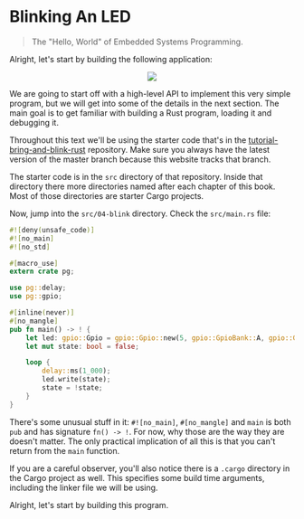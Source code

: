 # Blinking An LED
> The "Hello, World" of Embedded Systems Programming.

Alright, let's start by building the following application:

<p align="center">
<img src="http://i.imgur.com/41n82mp.gif">
</p>

We are going to start off with a high-level API to implement this very simple
program, but we will get into some of the details in the next section. The
main goal is to get familiar with building a Rust program, loading it and
debugging it.

Throughout this text we'll be using the starter code that's in the [tutorial-bring-and-blink-rust]
repository. Make sure you always have the latest version of the master branch
because this website tracks that branch.

The starter code is in the `src` directory of that repository. Inside that
directory there more directories named after each chapter of this book. Most of
those directories are starter Cargo projects.

[tutorial-bring-and-blink-rust]: https://embedded-boston.github.io/tutorial-bring-and-blink-rust/

Now, jump into the `src/04-blink` directory. Check the `src/main.rs`
file:

``` rust
#![deny(unsafe_code)]
#![no_main]
#![no_std]

#[macro_use]
extern crate pg;

use pg::delay;
use pg::gpio;

#[inline(never)]
#[no_mangle]
pub fn main() -> ! {
    let led: gpio::Gpio = gpio::Gpio::new(5, gpio::GpioBank::A, gpio::GpioDirection::Out);
    let mut state: bool = false;

    loop {
        delay::ms(1_000);
        led.write(state);
        state = !state;
    }
}
```

There's some unusual stuff in it: `#![no_main]`, `#[no_mangle]` and `main` is
both `pub` and has signature `fn() -> !`. For now, why those are the way they
are doesn't matter. The only practical implication of all this is that you can't
return from the `main` function.

If you are a careful observer, you'll also notice there is a `.cargo` directory
in the Cargo project as well. This specifies some build time arguments, including
the linker file we will be using.

Alright, let's start by building this program.
